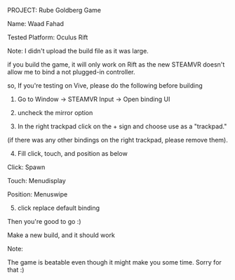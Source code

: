 
PROJECT: Rube Goldberg Game


Name: Waad Fahad



Tested Platform: Oculus Rift



Note: 
I didn't upload the build file as it was large.


if you build the game, it will only work on Rift 
as the new STEAMVR doesn't allow me to bind 
a not plugged-in controller. 



so, 
If you're testing on Vive, 
please do the following before building 



1. Go to Window -> STEAMVR Input -> Open binding UI



2. uncheck the mirror option 



3. In the right trackpad click on the + sign and choose use as a "trackpad."


(if there was any other bindings on the right trackpad, please remove them). 

4. Fill click, touch, and position as below



Click: Spawn 

Touch: Menudisplay

Position: Menuswipe




5. click replace default binding

Then you're good to go :) 

Make a new build, and it should work





Note:

The game is beatable even though it might make you some time. Sorry for that :)